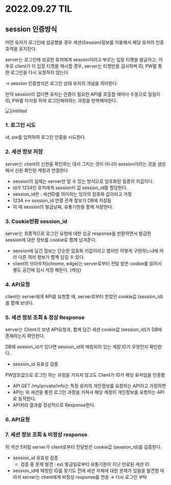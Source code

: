 # 2022.09.27 TIL

## session 인증방식

어떤 유저가 로그인에 성공했을 경우 세션(Session)정보를 이용해서 해당 유저의 인증 효력을 유지한다.

server는 로그인에 성공한 유저에게 session이라고 부르는 입장 티켓을 발급하고, 이후로 client가 이 입장 티켓을 제시할 경우, server는 티켓만을 검사하며 ID, PW를 통한 로그인을 다시 요청하지 않는다.

→ session 인증방식은 로그인 상태 유지의 개념을 의미한다.

만약 session이 없다면 유저는 인증이 필요한 API를 호출할 때마다 수동으로 일일이 ID, PW를 타이핑 하여 로그인해야하는 과정을 반복해야한다.

![Untitled](https://s3-us-west-2.amazonaws.com/secure.notion-static.com/48f83238-ca14-4e03-889b-8b4730fae8df/Untitled.png)

### 1. 로그인 시도

id, pw를 입력하여 로그인 인증을 시도한다.

### 2. 세션 정보 저장

server는 client의 신원을 확인하는 데서 그치는 것이 아니라 session이라는 것을 생성해서 신원 확인된 계정과 연결한다

- session의 실체는 server만 알 수 있는 방식으로 암호화된 일종의 키값이다.
- id가 1234인 유저에게 session키 값 session_id를 할당한다.
- session_id란 : 세션ID를 의미하는 임의의 암호화 값이라고 가정
- 1234 ↔ session_id 연결 관계 정보가 DB에 저장됨
- 이 때 session의 발급날짜, 유통기한을 함께 저장한다.

### 3. Cookie반환 session_id

server는 최종적으로 로그인 요청에 대한 성공 response를 반환하면서 발급한 session에 대한 정보를 cookie로 함께 넘겨준다.

- session에 담긴 정보는 단순한 암호화 키값이라고 했지만 어떻게 구현하느냐에 따라 다른 여러 정보가 함께 담길 수 있다.
- client의 브라우저(chrome, edge)는 server로부터 전달 받은 cookie를 읽어서 별도 공간에 임시 저장 해둔다. (캐싱)

### 4. API요청

client는 server에게 API를 요청할 때, server로부터 받았던 cookie값 (session_id)를 함께 보낸다.

### 5. 세션 정보 조회 & 정상 Response

server는 Client가 보낸 API요청과, 함께 담긴 세션 cookie값 (session_id)가 DB에 존재하는지 확인한다.

DB에 session_id가 있다면 session_id와 매칭되어 있는 계정 ID가 무엇인지 확인한다.

- session_id 유효성 검증

PW암호값으로 로그인 하는 과정을 거치지 않고도 Client가 ID가 해당 유저임을 인증함

- API GET /my/private/info는 특정 유저의 개인정보를 요청하는 API라고 가정하면
- API는 위 세션을 통한 로그인 과정을 거쳐서 해당 계정의 개인정보를 요청하는 API로 동작한다.
- API처리 결과를 정상적으로 Response한다.

### 6. API요청

### 7. 세션 정보 조회 & 비정상 response

위 섹션 5처럼 server가 client로부터 전달받은 cookie값 (session_id)를 검증한다.

- session_id 유효성 검증
    - 검증 중 문제 발견 : ex) 발급일로부터 유통기한이 지난 만료된 세션 ID
- session_id에 매칭된 ID를 찾기도 전에 세션 자체에 대한 문제가 있음을 발견함 따라서 server는 client에게 비정상 response를 전송 → 다시 로그인 부탁
